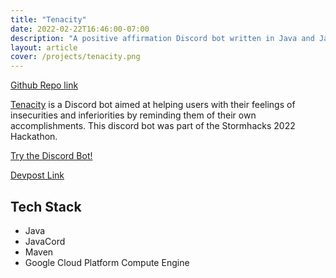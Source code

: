 ```yaml
---
title: "Tenacity"
date: 2022-02-22T16:46:00-07:00
description: "A positive affirmation Discord bot written in Java and JavaCord."
layout: article
cover: /projects/tenacity.png
---
```


[Github Repo link](https://github.com/djennedy/Tenacity)

[Tenacity](https://nw-hacks-2023.vercel.app/) is a Discord bot aimed at helping users with their feelings of insecurities and inferiorities by reminding them of their own accomplishments. This discord bot was part of the Stormhacks 2022 Hackathon.

[Try the Discord Bot!](https://discord.com/api/oauth2/authorize?client_id=944471932475150356&permissions=8&scope=bot%20applications.commands)

[Devpost Link](https://devpost.com/software/tenacity)

## Tech Stack

- Java
- JavaCord
- Maven
- Google Cloud Platform Compute Engine
